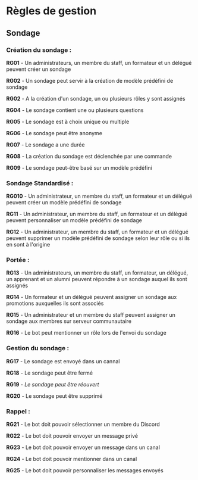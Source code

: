 # Règles de gestion

## Sondage

### Création du sondage :

**RG01** - Un administrateurs, un membre du staff, un formateur et un délégué peuvent créer un sondage

**RG02** - Un sondage peut servir à la création de modèle prédéfini de sondage

**RG02** - A la création d'un sondage, un ou plusieurs rôles y sont assignés

**RG04** - Le sondage contient une ou plusieurs questions

**RG05** - Le sondage est à choix unique ou multiple

**RG06** - Le sondage peut être anonyme

**RG07** - Le sondage a une durée

**RG08** - La création du sondage est déclenchée par une commande

**RG09** - Le sondage peut-être basé sur un modèle prédéfini

### Sondage Standardisé :

**RG010** - Un administrateur, un membre du staff, un formateur et un délégué peuvent créer un modèle prédéfini de sondage

**RG11** - Un administrateur, un membre du staff, un formateur et un délégué peuvent personnaliser un modèle prédéfini de sondage

**RG12** - Un administrateur, un membre du staff, un formateur et un délégué peuvent supprimer un modèle prédéfini de sondage selon leur rôle ou si ils en sont à l'origine

### Portée :

**RG13** - Un administrateurs, un membre du staff, un formateur, un délégué, un apprenant et un alumni peuvent répondre à un sondage auquel ils sont assignés

**RG14** - Un formateur et un délégué peuvent assigner un sondage aux promotions auxquelles ils sont associés

**RG15** - Un administrateur et un membre du staff peuvent assigner un sondage aux membres sur serveur communautaire

**RG16** - Le bot peut mentionner un rôle lors de l'envoi du sondage

### Gestion du sondage :

**RG17** - Le sondage est envoyé dans un cannal

**RG18** - Le sondage peut être fermé

**RG19** - *Le sondage peut être réouvert*

**RG20** - Le sondage peut être supprimé

### Rappel :

**RG21** - Le bot doit pouvoir sélectionner un membre du Discord

**RG22** - Le bot doit pouvoir envoyer un message privé

**RG23** - Le bot doit pouvoir envoyer un message dans un canal

**RG24** - Le bot doit pouvoir mentionner dans un canal

**RG25** - Le bot doit pouvoir personnaliser les messages envoyés